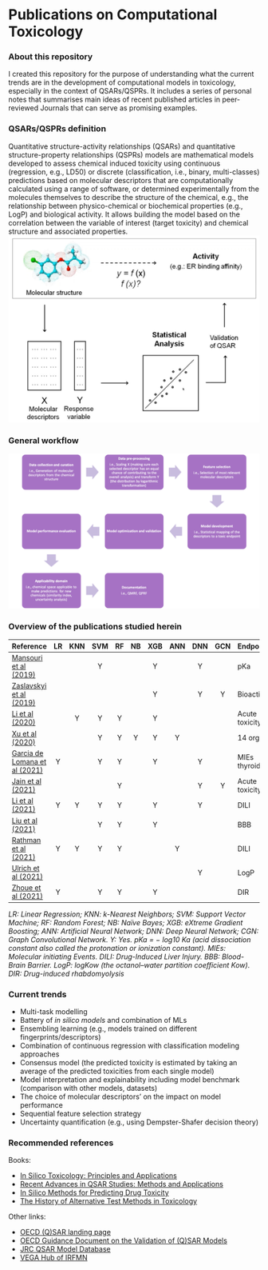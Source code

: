 # Publications on Computational Toxicology

### About this repository
I created this repository for the purpose of understanding what the current trends are in the development of computational models in toxicology, especially in the context of QSARs/QSPRs. It includes a series of personal notes that summarises main ideas of recent published articles in peer-reviewed Journals that can serve as promising examples.

### QSARs/QSPRs definition
Quantitative structure-activity relationships (QSARs) and quantitative structure-property relationships (QSPRs) models are mathematical models developed to assess chemical induced toxicity using continuous (regression, e.g., LD50) or discrete (classification, i.e., binary, multi-classes) predictions based on molecular descriptors that are computationally calculated using a range of software, or determined experimentally from the molecules themselves to describe the structure of the chemical, e.g., the relationship between physico-chemical or biochemical properties (e.g., LogP) and biological activity. It allows building the model based on the correlation between the variable of interest (target toxicity) and chemical structure and associated properties. 
<img src="QSAR%20Flow-chart.png" alt="QSAR%20Flow-chart" width="700"/>

### General workflow
<img src="QSAR%20workflow.png" alt="QSAR%20workflow" width="700"/>


### Overview of the publications studied herein

Reference | LR | KNN | SVM | RF | NB | XGB | ANN | DNN | GCN | Endpoint(s)
--- | :---: | :---: | :---: | :---: | :---: | :---: | :---: | :---: | :---: | ---
[Mansouri et al (2019)](https://github.com/nicospinu/papers-comptox/blob/main/Mansouri%20et%20al%20(2019).md) |  |  | Y |  |  | Y |  | Y |  | pKa
[Zaslavskyi et al (2019)](https://github.com/nicospinu/papers-comptox/blob/main/Zaslavskyi%20et%20al%20(2019).md) |  |  |  |  |  | Y |  | Y | Y | Bioactivity
[Li et al (2020)](https://github.com/nicospinu/papers-comptox/blob/main/Li%20et%20al%20(2020).md) |  | Y | Y | Y |  | Y |  |  |  | Acute toxicity
[Xu et al (2020)](https://github.com/nicospinu/papers-comptox/blob/main/Xu%20et%20al%20(2020).md) |  |  | Y | Y | Y | Y | Y |  |  | 14 organs
[Garcia de Lomana et al (2021)](https://github.com/nicospinu/papers-comptox/blob/main/Garcia%20de%20Lomana%20et%20al%20(2021).md) | Y |  | Y | Y |  | Y |  | Y | | MIEs thyroid
[Jain et al (2021)](https://github.com/nicospinu/papers-comptox/blob/main/Jain%20et%20al%20(2021).md) |  |  |  | Y |  |  |  | Y | Y | Acute toxicity
[Li et al (2021)](https://github.com/nicospinu/papers-comptox/blob/main/Li%20et%20al%20(2021).md) | Y | Y | Y | Y |  | Y |  | Y |  | DILI
[Liu et al (2021)](https://github.com/nicospinu/papers-comptox/blob/main/Liu%20et%20al%20(2021).md) |  |  | Y | Y |  | Y |  |  |  | BBB
[Rathman et al (2021)](https://github.com/nicospinu/papers-comptox/blob/main/Rathman%20et%20al%20(2021).md) | Y | Y | Y | Y |  |  | Y |  |  | DILI
[Ulrich et al (2021)](https://github.com/nicospinu/papers-comptox/blob/main/Ulrich%20et%20al%20(2021).md) |  |  |  |  |  |  |  | Y |  | LogP
[Zhoue et al (2021)](https://github.com/nicospinu/papers-comptox/blob/main/Zhoue%20et%20al%20(2021).md) | Y |  | Y | Y |  | Y |  |  |  | DIR

*LR: Linear Regression; KNN: k-Nearest Neighbors; SVM: Support Vector Machine; RF: Random Forest; NB: Naïve Bayes; XGB: eXtreme Gradient Boosting; ANN: Artificial Neural Network; DNN: Deep Neural Network; CGN: Graph Convolutional Network. Y: Yes. pKa = − log10 Ka (acid dissociation constant also called the protonation
or ionization constant). MIEs: Molecular initiating Events. DILI: Drug-Induced Liver Injury. BBB: Blood-Brain Barrier. LogP: logKow (the octanol–water partition coefficient Kow). DIR: Drug-induced rhabdomyolysis*

### Current trends
* Multi-task modelling
* Battery of *in silico models* and combination of MLs
* Ensembling learning (e.g., models trained on different fingerprints/descriptors)
* Combination of continuous regression with classification modeling approaches
* Consensus model (the predicted toxicity is estimated by taking an average of the predicted toxicities from each single model)
* Model interpretation and explainability including model benchmark (comparison with other models, datasets)
* The choice of molecular descriptors’ on the impact on model performance
* Sequential feature selection strategy
* Uncertainty quantification (e.g., using Dempster-Shafer decision theory)


### Recommended references
Books:
* [In Silico Toxicology: Principles and Applications](https://doi.org/10.1039/9781849732093)
* [Recent Advances in QSAR Studies: Methods and Applications](https://doi.org/10.1007/978-1-4020-9783-6)
* [In Silico Methods for Predicting Drug Toxicity](https://doi.org/10.1007/978-1-4939-3609-0)
* [The History of Alternative Test Methods in Toxicology](https://doi.org/10.1016/C2016-0-00193-6)

Other links:
* [OECD (Q)SAR landing page](https://www.oecd.org/env/ehs/risk-assessment/introductiontoquantitativestructureactivityrelationships.htm)
* [OECD Guidance Document on the Validation of (Q)SAR Models](https://www.oecd.org/officialdocuments/publicdisplaydocumentpdf/?doclanguage=en&cote=env/jm/mono(2007)2)
* [JRC QSAR Model Database](https://ec.europa.eu/jrc/en/scientific-tool/jrc-qsar-model-database)
* [VEGA Hub of IRFMN](https://www.vegahub.eu/)
